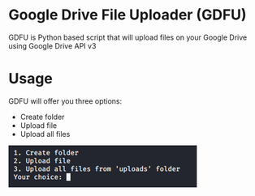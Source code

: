 # Google Drive File Uploader (GDFU)
GDFU is Python based script that will upload files on your Google Drive using Google Drive API v3

# Usage
GDFU will offer you three options:
- Create folder
- Upload file
- Upload all files

![GDFU Commands](images/GDFU-Commands.png)